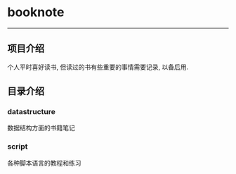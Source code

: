 # booknote
***
## 项目介绍

个人平时喜好读书, 但读过的书有些重要的事情需要记录, 以备后用.

## 目录介绍
### datastructure
数据结构方面的书籍笔记
### script
各种脚本语言的教程和练习